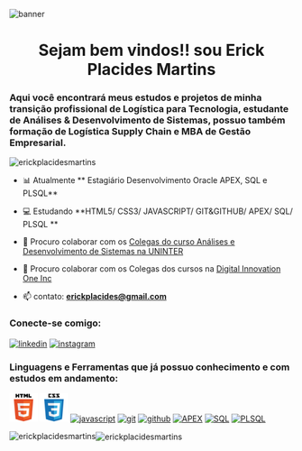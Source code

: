 ![banner](https://tm.ibxk.com.br/2021/06/06/06100543457001.jpg?ims=1120x420) 

<h1 align="center"> Sejam bem vindos!!  sou Erick Placides Martins</h1>
<h3 align="rigth"> Aqui você encontrará meus estudos e projetos de minha transição  profissional  de Logística para Tecnologia, estudante de Análises & Desenvolvimento de Sistemas,  possuo  também formação de Logística Supply Chain e MBA de Gestão Empresarial.</h3>

<p align="left"> <img src="https://komarev.com/ghpvc/?username=erickplacidesmartins&label=Profile%20views&color=0e75b6&style=flat" alt="erickplacidesmartins" /> </p>

- 📊 Atualmente  ** Estagiário Desenvolvimento Oracle APEX, SQL e PLSQL**

- 💻 Estudando **HTML5/ CSS3/ JAVASCRIPT/ GIT&GITHUB/ APEX/ SQL/ PLSQL **

- 💬 Procuro colaborar com os [Colegas do curso Análises e Desenvolvimento de Sistemas na UNINTER](https://www.uninter.com/)

- 💬 Procuro colaborar com os Colegas dos cursos na [Digital Innovation One Inc](https://dio.me/sign-up?ref=J1OTWQJ8I0)

- 📫 contato: **erickplacides@gmail.com**

<h3 align="left">Conecte-se comigo: </h3>
<p align="left">
<a href="https://www.linkedin.com/in/erick-placides-martins-5111b21b7" target="_blank" ><img align="center" src="https://raw.githubusercontent.com/rahuldkjain/github-profile-readme-generator/master/src/images/icons/Social/linked-in-alt.svg" alt="linkedin" height="30" width="40" / target:_blank></a>
<a href="https://www.instagram.com/erickplacides/" target="_blank"><img align="center" src="https://raw.githubusercontent.com/rahuldkjain/github-profile-readme-generator/master/src/images/icons/Social/instagram.svg" alt="instagram" height="30" width="40" /></a>
</p>

<h3 align="left">Linguagens e Ferramentas que já possuo conhecimento e com estudos em andamento: </h3>
<p align="left"> 
  <a href="https://www.w3schools.com/html/default.asp" target="_blank" rel="noreferrer">
  <img src="https://raw.githubusercontent.com/devicons/devicon/master/icons/html5/html5-original-wordmark.svg" alt="html5" width="50" height="50"/></a> 
  <a href="https://www.w3schools.com/css/default.asp" target="_blank" rel="noreferrer">
  <img src="https://raw.githubusercontent.com/devicons/devicon/master/icons/css3/css3-original-wordmark.svg" alt="css3" width="50" height="50"/></a> 
  <a href="https://developer.mozilla.org/en-US/docs/Web/JavaScript" target="_blank" rel="noreferrer">  
  <img src="https://96renato96.files.wordpress.com/2014/10/javascript-logo-png1.png" alt="javascript" width="50" height="50"/></a>
  <a href="https://git-scm.com/" target="_blank" rel="noreferrer"><img src="https://imagens.tiespecialistas.com.br/2015/02/git.jpg" alt="git" width="50" height="50"/></a>
  <a href="https://pt.wikipedia.org/wiki/GitHub" target="_blank" rel="noreferrer"><img src="https://github.githubassets.com/images/modules/logos_page/GitHub-Mark.png" alt="github" width="50" height="50"/></a>
  <a href="https://pt.wikipedia.org/wiki/Oracle_Application_Express" target="_blank" rel="noreferrer"><img src="https://cdn-icons-png.flaticon.com/512/839/839182.png" alt="APEX" width="50" height="50"/></a>
  <a href="https://www.oracle.com/database/technologies/appdev/sql.html" target="_blank" rel="noreferrer"><img src="https://www.oracle.com/a/ocom/img/sql.svg" alt="SQL" width="50" height="50"/></a>
<a href="https://www.oracle.com/pt/database/technologies/appdev/plsql.html" target="_blank" rel="noreferrer"><img src="https://software.com.br/images/product/1797/1023372022011361e027d90a976.jpeg" alt="PLSQL" width="50" height="50"/></a>
</p>


<p><img align="left" src="https://github-readme-stats.vercel.app/api/top-langs?username=erickplacidesmartins&show_icons=true&theme=dark&locale=en&layout=compact" alt="erickplacidesmartins" /></p>


<p><img align="center" src="https://github-readme-streak-stats.herokuapp.com/?user=erickplacidesmartins&theme=dark" alt="erickplacidesmartins" /></p>


